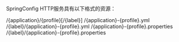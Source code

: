 SpringConfig
HTTP服务具有以下格式的资源：

/{application}/{profile}[/{label}]
/{application}-{profile}.yml
/{label}/{application}-{profile}.yml
/{application}-{profile}.properties
/{label}/{application}-{profile}.properties